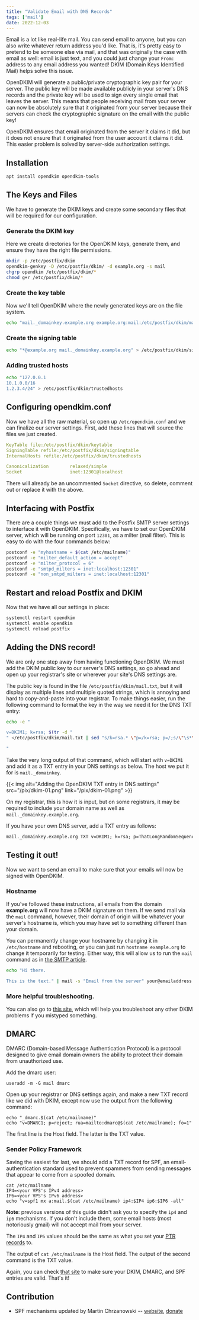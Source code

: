 ```yaml
---
title: "Validate Email with DNS Records"
tags: ['mail']
date: 2022-12-03
---
```

Email is a lot like real-life mail. You can send email to anyone, but
you can also write whatever return address you\'d like. That is, it\'s
pretty easy to pretend to be someone else via mail, and that was
originally the case with email as well: email is just text, and you
could just change your `From:` address to any email address you wanted!
DKIM (Domain Keys Identified Mail) helps solve this issue.

OpenDKIM will generate a public/private cryptographic key pair for your
server. The public key will be made available publicly in your server\'s
DNS records and the private key will be used to sign every single email
that leaves the server. This means that people receiving mail from your
server can now be absolutely sure that it originated from your server
because their servers can check the cryptographic signature on the email
with the public key!

OpenDKIM ensures that email originated from the server it claims it did,
but it does not ensure that it originated from the user account it
claims it did. This easier problem is solved by server-side
authorization settings.

## Installation

```sh
apt install opendkim opendkim-tools
```

## The Keys and Files

We have to generate the DKIM keys and create some secondary files that
will be required for our configuration.

### Generate the DKIM key

<!--
TODO: Make a unique directory for each domain to later allow multiple domain
DKIM validation for servers serving more than one domain name.
-->

Here we create directories for the OpenDKIM keys, generate them, and
ensure they have the right file permissions.

```sh
mkdir -p /etc/postfix/dkim
opendkim-genkey -D /etc/postfix/dkim/ -d example.org -s mail
chgrp opendkim /etc/postfix/dkim/*
chmod g+r /etc/postfix/dkim/*
```

### Create the key table

Now we\'ll tell OpenDKIM where the newly generated keys are on the file
system.

```sh
echo "mail._domainkey.example.org example.org:mail:/etc/postfix/dkim/mail.private" > /etc/postfix/dkim/keytable
```

### Create the signing table

```sh
echo "*@example.org mail._domainkey.example.org" > /etc/postfix/dkim/signingtable
```

### Adding trusted hosts

```sh
echo "127.0.0.1
10.1.0.0/16
1.2.3.4/24" > /etc/postfix/dkim/trustedhosts
```

## Configuring opendkim.conf

Now we have all the raw material, so open up `/etc/opendkim.conf` and we
can finalize our server settings. First, add these lines that will
source the files we just created.

```yaml
KeyTable file:/etc/postfix/dkim/keytable
SigningTable refile:/etc/postfix/dkim/signingtable
InternalHosts refile:/etc/postfix/dkim/trustedhosts

Canonicalization        relaxed/simple
Socket                  inet:12301@localhost
```

There will already be an uncommented `Socket` directive, so delete,
comment out or replace it with the above.

## Interfacing with Postfix

There are a couple things we must add to the Postfix SMTP server
settings to interface it with OpenDKIM. Specifically, we have to set our
OpenDKIM server, which will be running on port `12301`, as a milter
(mail filter). This is easy to do with the four commands below:

```sh
postconf -e "myhostname = $(cat /etc/mailname)"
postconf -e "milter_default_action = accept"
postconf -e "milter_protocol = 6"
postconf -e "smtpd_milters = inet:localhost:12301"
postconf -e "non_smtpd_milters = inet:localhost:12301"
```

## Restart and reload Postfix and DKIM

Now that we have all our settings in place:

```sh
systemctl restart opendkim
systemctl enable opendkim
systemctl reload postfix
```

## Adding the DNS record!

We are only one step away from having functioning OpenDKIM. We must add the
DKIM public key to our server\'s DNS settings, so go ahead and open up your
registrar\'s site or wherever your site\'s DNS settings are.

The public key is found in the file `/etc/postfix/dkim/mail.txt`, but it
will display as multiple lines and multiple quoted strings, which is
annoying and hard to copy-and-paste into your registrar. To make things
easier, run the following command to format the key in the way we need
it for the DNS TXT entry:

```sh
echo -e "

v=DKIM1; k=rsa; $(tr -d "
" </etc/postfix/dkim/mail.txt | sed "s/k=rsa.* \"p=/k=rsa; p=/;s/\"\s*\"//;s/\"\s*).*//" | grep -o "p=.*")

"
```

Take the very long output of that command, which will start with
`v=DKIM1` and add it as a TXT entry in your DNS settings as below. The
host we put it for is `mail._domainkey`.

{{< img alt="Adding the OpenDKIM TXT entry in DNS settings" src="/pix/dkim-01.png" link="/pix/dkim-01.png" >}}

On my registrar, this is how it is input, but on some registrars, it may be
required to include your domain name as well as `mail._domainkey.example.org`.

If you have your own DNS server, add a TXT entry as follows:

```txt
mail._domainkey.example.org TXT v=DKIM1; k=rsa; p=ThatLongRandomSequenceOfLettersAndNumbersOfYours
```

## Testing it out!

Now we want to send an email to make sure that your emails will now be
signed with OpenDKIM.

### Hostname

If you\'ve followed these instructions, all emails from the domain
**example.org** will now have a DKIM signature on them. If we send mail
via the `mail` command, however, their domain of origin will be whatever
your server\'s hostname is, which you may have set to something
different than your domain.

You can permanently change your hostname by changing it in
`/etc/hostname` and rebooting, or you can just run
`hostname example.org` to change it temporarily for testing. Either way,
this will allow us to run the `mail` command as in [the SMTP
article](smtp.html).

```sh
echo "Hi there.

This is the text." | mail -s "Email from the server" your@emailaddress.com
```

### More helpful troubleshooting.

You can also go to [this site](https://appmaildev.com/en/dkim), which
will help you troubleshoot any other DKIM problems if you mistyped
something.

## DMARC

DMARC (Domain-based Message Authentication Protocol) is a protocol designed
to give email domain owners the ability to protect their domain from
unauthorized use.

Add the dmarc user:

    useradd -m -G mail dmarc

Open up your registrar or DNS settings again, and make a new TXT record like
we did with DKIM, except now use the output from the following command:

    echo "_dmarc.$(cat /etc/mailname)"
    echo "v=DMARC1; p=reject; rua=mailto:dmarc@$(cat /etc/mailname); fo=1"

The first line is the Host field. The latter is the TXT value.

### Sender Policy Framework

Saving the easiest for last, we should add a TXT record for SPF,
an email-authentication standard used to prevent spammers from sending messages
that appear to come from a spoofed domain.

    cat /etc/mailname
    IP4=<your VPS's IPv4 address>
    IP6=<your VPS's IPv6 address>
    echo "v=spf1 mx a:mail.$(cat /etc/mailname) ip4:$IP4 ip6:$IP6 -all"

**Note**: previous versions of this guide didn't ask you to specify the `ip4`
and `ip6` mechanisms. If you don't include them, some email hosts (most
notoriously gmail) will not accept mail from your server.

The `IP4` and `IP6` values should be the same as what you set your [PTR
records](../rdns) to.

The output of `cat /etc/mailname` is the Host field. The output of the second command is the TXT value.

Again, you can check [that site](https://appmaildev.com/en/spf)
to make sure your DKIM, DMARC, and SPF entries are valid. That's it!

## Contribution

- SPF mechanisms updated by Martin Chrzanowski \-- [website](https://m-chrzan.xyz), [donate](https://m-chrzan.xyz/donate.html)

